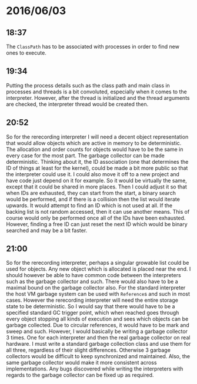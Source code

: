 # 2016/06/03

## 18:37

The `ClassPath` has to be associated with processes in order to find new ones
to execute.

## 19:34

Putting the process details such as the class path and main class in processes
and threads is a bit convoluted, especially when it comes to the interpreter.
However, after the thread is initialized and the thread arguments are checked,
the interpreter thread would be created then.

## 20:52

So for the rerecording interpreter I will need a decent object representation
that would allow objects which are active in memory to be deterministic. The
allocation and order counts for objects would have to be the same in every case
for the most part. The garbage collector can be made deterministic. Thinking
about it, the ID association (one that determines the ID of things at least
for the kernel), could be made a bit more public so that the interpreter
could use it. I could also move it off to a new project and have code just
depend on it for example. So it would be virtually the same, except that it
could be shared in more places. Then I could adjust it so that when IDs are
exhausted, they can start from the start, a binary search would be performed,
and if there is a collision then the list would iterate upwards. It would
attempt to find an ID which is not used at all. If the backing list is not
random accessed, then it can use another means. This of course would only
be performed once all of the IDs have been exhausted. However, finding a free
ID can just reset the next ID which would be binary searched and may be a bit
faster.

## 21:00

So for the rerecording interpreter, perhaps a singular growable list could
be used for objects. Any new object which is allocated is placed near the end.
I should however be able to have common code between the interpreters such as
the garbage collector and such. There would also have to be a maximal bound on
the garbage collector also. For the standard interpreter the host VM garbage
system can be used with `Reference`s and such in most cases. However the
rerecording interpreter will need the entire storage state to be deterministic.
So I would say that there would have to be a specified standard GC trigger
point, which when reached goes through every object stopping all kinds of
execution and sees which objects can be garbage collected. Due to circular
references, it would have to be mark and sweep and such. However, I would
basically be writing a garbage collector 3 times. One for each interpreter and
then the real garbage collector on real hardware. I must write a standard
garbage collection class and use them for all three, regardless of their slight
differences. Otherwise 3 garbage collectors would be difficult to keep
synchronized and maintained. Also, the same garbage collector would make it
more consistent across implementations. Any bugs discovered while writing the
interpreters with regards to the garbage collector can be fixed up as required.

